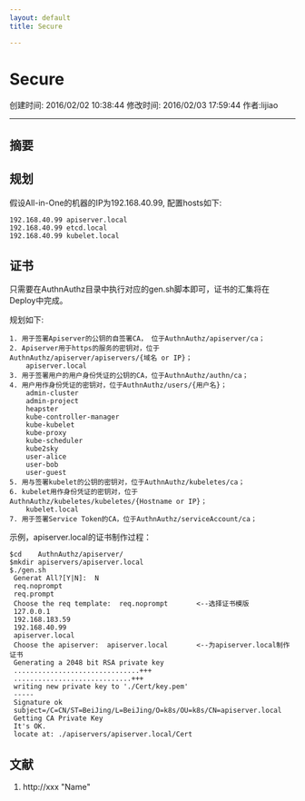 ```yaml
---
layout: default
title: Secure

---
```


# Secure
创建时间: 2016/02/02 10:38:44  修改时间: 2016/02/03 17:59:44 作者:lijiao

----

## 摘要

## 规划

假设All-in-One的机器的IP为192.168.40.99, 配置hosts如下:

	192.168.40.99 apiserver.local
	192.168.40.99 etcd.local
	192.168.40.99 kubelet.local

## 证书

只需要在AuthnAuthz目录中执行对应的gen.sh脚本即可，证书的汇集将在Deploy中完成。

规划如下:

	1. 用于签署Apiserver的公钥的自签署CA， 位于AuthnAuthz/apiserver/ca；
	2. Apiserver用于https的服务的密钥对，位于AuthnAuthz/apiserver/apiservers/{域名 or IP}；
		apiserver.local
	3. 用于签署用户的用户身份凭证的公钥的CA，位于AuthnAuthz/authn/ca；
	4. 用户用作身份凭证的密钥对，位于AuthnAuthz/users/{用户名}；
		admin-cluster
		admin-project
		heapster
		kube-controller-manager
		kube-kubelet
		kube-proxy
		kube-scheduler
		kube2sky
		user-alice
		user-bob
		user-guest
	5. 用与签署kubelet的公钥的密钥对，位于AuthnAuthz/kubeletes/ca；
	6. kubelet用作身份凭证的密钥对，位于AuthnAuthz/kubeletes/kubeletes/{Hostname or IP}；
		kubelet.local
	7. 用于签署Service Token的CA，位于AuthnAuthz/serviceAccount/ca；

示例，apiserver.local的证书制作过程：

	$cd    AuthnAuthz/apiserver/
	$mkdir apiservers/apiserver.local
	$./gen.sh
	 Generat All?[Y|N]:  N
	 req.noprompt
	 req.prompt
	 Choose the req template:  req.noprompt       <--选择证书模版
	 127.0.0.1
	 192.168.183.59
	 192.168.40.99
	 apiserver.local
	 Choose the apiserver:  apiserver.local       <--为apiserver.local制作证书
	 Generating a 2048 bit RSA private key
	 ...............................+++
	 .............................+++
	 writing new private key to './Cert/key.pem'
	 -----
	 Signature ok
	 subject=/C=CN/ST=BeiJing/L=BeiJing/O=k8s/OU=k8s/CN=apiserver.local
	 Getting CA Private Key
	 It's OK.
	 locate at: ./apiservers/apiserver.local/Cert 

## 文献

1. http://xxx  "Name"
